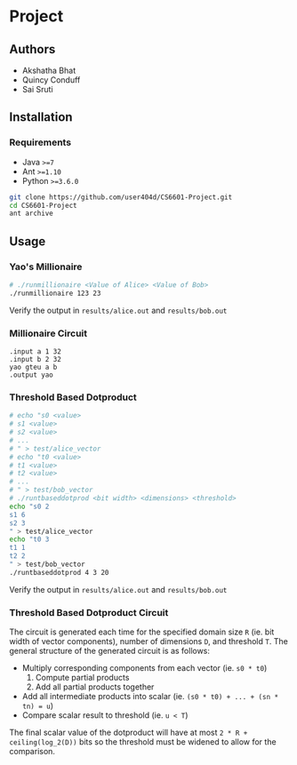 # Project

## Authors

- Akshatha Bhat
- Quincy Conduff
- Sai Sruti

## Installation

### Requirements

- Java `>=7`
- Ant `>=1.10`
- Python `>=3.6.0`

```bash
git clone https://github.com/user404d/CS6601-Project.git
cd CS6601-Project
ant archive
```

## Usage

### Yao's Millionaire

```bash
# ./runmillionaire <Value of Alice> <Value of Bob>
./runmillionaire 123 23
```

Verify the output in `results/alice.out` and `results/bob.out`

### Millionaire Circuit

```plain
.input a 1 32
.input b 2 32
yao gteu a b
.output yao
```

### Threshold Based Dotproduct

```bash
# echo "s0 <value>
# s1 <value>
# s2 <value>
# ...
# " > test/alice_vector
# echo "t0 <value>
# t1 <value>
# t2 <value>
# ...
# " > test/bob_vector
# ./runtbaseddotprod <bit width> <dimensions> <threshold>
echo "s0 2
s1 6
s2 3
" > test/alice_vector
echo "t0 3
t1 1
t2 2
" > test/bob_vector
./runtbaseddotprod 4 3 20
```

Verify the output in `results/alice.out` and `results/bob.out`

### Threshold Based Dotproduct Circuit

The circuit is generated each time for the specified domain size `R` (ie. bit width of vector components), number of dimensions `D`, and threshold `T`. The general structure of the generated circuit is as follows:

- Multiply corresponding components from each vector (ie. `s0 * t0`)
  1. Compute partial products
  2. Add all partial products together
- Add all intermediate products into scalar (ie. `(s0 * t0) + ... + (sn * tn) = u`)
- Compare scalar result to threshold (ie. `u < T`)

The final scalar value of the dotproduct will have at most `2 * R + ceiling(log_2(D))` bits so the threshold must be widened to allow for the comparison.
